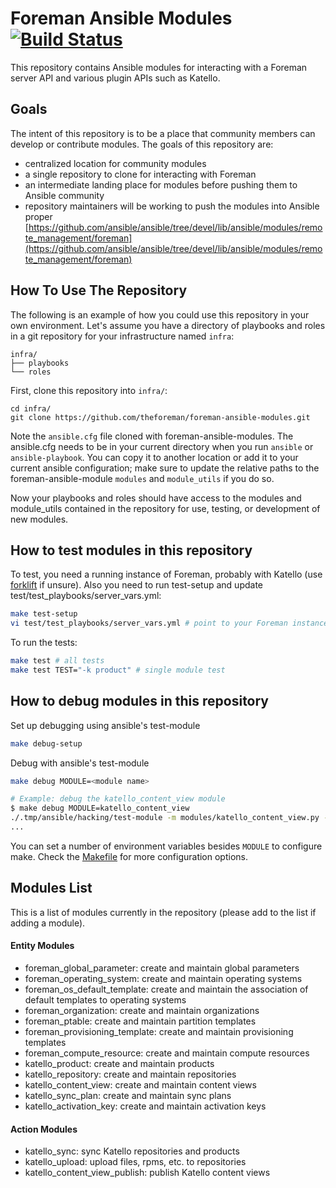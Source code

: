 # Foreman Ansible Modules [![Build Status](https://travis-ci.org/theforeman/foreman-ansible-modules.svg?branch=master)](https://travis-ci.org/theforeman/foreman-ansible-modules)

This repository contains Ansible modules for interacting with a Foreman server API and various plugin APIs such as Katello.

## Goals

The intent of this repository is to be a place that community members can develop or contribute modules. The goals of this repository are:

  * centralized location for community modules
  * a single repository to clone for interacting with Foreman
  * an intermediate landing place for modules before pushing them to Ansible community
  * repository maintainers will be working to push the modules into Ansible proper [https://github.com/ansible/ansible/tree/devel/lib/ansible/modules/remote_management/foreman](https://github.com/ansible/ansible/tree/devel/lib/ansible/modules/remote_management/foreman)

## How To Use The Repository

The following is an example of how you could use this repository in your own environment. Let's assume you have a directory of playbooks and roles in a git repository for your infrastructure named `infra`:

```
infra/
├── playbooks
└── roles
```

First, clone this repository into `infra/`:

```
cd infra/
git clone https://github.com/theforeman/foreman-ansible-modules.git
```

Note the `ansible.cfg` file cloned with foreman-ansible-modules. The ansible.cfg
needs to be in your current directory when you run `ansible` or
`ansible-playbook`. You can copy it to another location or add it to your
current ansible configuration; make sure to update the relative paths to the
foreman-ansible-module `modules` and `module_utils` if you do so.

Now your playbooks and roles should have access to the modules and module_utils
contained in the repository for use, testing, or development of new modules.

## How to test modules in this repository

To test, you need a running instance of Foreman, probably with Katello (use [forklift](https://github.com/theforeman/forklift) if unsure).
Also you need to run test-setup and update test/test_playbooks/server_vars.yml:

```sh
make test-setup
vi test/test_playbooks/server_vars.yml # point to your Foreman instance
```

To run the tests:

```sh
make test # all tests
make test TEST="-k product" # single module test
```

## How to debug modules in this repository

Set up debugging using ansible's test-module

```sh
make debug-setup
```

Debug with ansible's test-module

```sh
make debug MODULE=<module name>

# Example: debug the katello_content_view module
$ make debug MODULE=katello_content_view
./.tmp/ansible/hacking/test-module -m modules/katello_content_view.py -a @test/data/content-view.json -D /usr/lib64/python2.7/pdb.py
...
```

You can set a number of environment variables besides `MODULE` to configure make. Check the [Makefile](https://github.com/theforeman/foreman-ansible-modules/blob/master/Makefile) for more configuration options.

## Modules List

This is a list of modules currently in the repository (please add to the list if adding a module).

#### Entity Modules

 * foreman_global_parameter: create and maintain global parameters
 * foreman_operating_system: create and maintain operating systems
 * foreman_os_default_template: create and maintain the association of default templates to operating systems
 * foreman_organization: create and maintain organizations
 * foreman_ptable: create and maintain partition templates
 * foreman_provisioning_template: create and maintain provisioning templates
 * foreman_compute_resource: create and maintain compute resources
 * katello_product: create and maintain products
 * katello_repository: create and maintain repositories
 * katello_content_view: create and maintain content views
 * katello_sync_plan: create and maintain sync plans
 * katello_activation_key: create and maintain activation keys

#### Action Modules

 * katello_sync: sync Katello repositories and products
 * katello_upload: upload files, rpms, etc. to repositories
 * katello_content_view_publish: publish Katello content views
